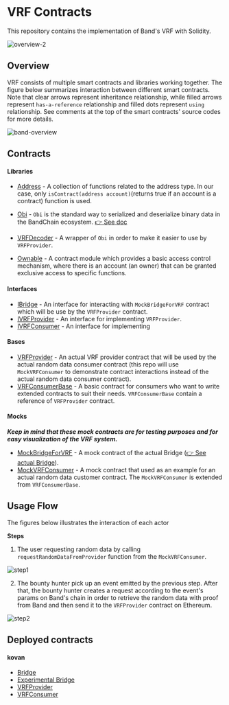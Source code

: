 # VRF Contracts

This repository contains the implementation of Band's VRF with Solidity.

![overview-2](https://user-images.githubusercontent.com/12705423/161716790-8696406a-af8d-422b-8ff4-5092cae4d0e1.png)

## Overview

VRF consists of multiple smart contracts and libraries working together. The figure below summarizes interaction between different smart contracts. Note that clear arrows represent inheritance relationship, while filled arrows represent `has-a-reference` relationship and filled dots represent `using` relationship. See comments at the top of the smart contracts' source codes for more details.

![band-overview](https://user-images.githubusercontent.com/12705423/127653518-2b4c43bd-0834-4b5e-903d-ce71db7ccf67.png)

## Contracts

#### Libraries

- [Address](https://github.com/OpenZeppelin/openzeppelin-contracts/blob/master/contracts/utils/Address.sol) - A collection of functions related to the address type. In our case, only `isContract(address account)`(returns true if an account is a contract) function is used.

- [Obi](../obi/Obi.sol) - `Obi` is the standard way to serialized and deserialize binary data in the BandChain ecosystem. [👉 See doc](https://docs.bandchain.org/technical-specifications/obi.html)

- [VRFDecoder](./library/VRFDecoder.sol) - A wrapper of `Obi` in order to make it easier to use by `VRFProvider`.

- [Ownable](https://github.com/OpenZeppelin/openzeppelin-contracts/blob/master/contracts/access/Ownable.sol) - A contract module which provides a basic access control mechanism, where there is an account (an owner) that can be granted exclusive access to specific functions.

#### Interfaces

- [IBridge](./IBridge.sol) - An interface for interacting with `MockBridgeForVRF` contract which will be use by the `VRFProvider` contract.
- [IVRFProvider](./IVRFProvider.sol) - An interface for implementing `VRFProvider`.
- [IVRFConsumer](./IVRFConsumer.sol) - An interface for implementing

#### Bases

- [VRFProvider](./VRFProvider.sol) - An actual VRF provider contract that will be used by the actual random data consumer contract (this repo will use `MockVRFConsumer` to demonstrate contract interactions instead of the actual random data consumer contract).
- [VRFConsumerBase](./VRFConsumerBase.sol) - A basic contract for consumers who want to write extended contracts to suit their needs. `VRFConsumerBase` contain a reference of `VRFProvider` contract.

#### Mocks

**_Keep in mind that these mock contracts are for testing purposes and for easy visualization of the VRF system._**

- [MockBridgeForVRF](./MockBridgeForVRF.sol) - A mock contract of the actual Bridge ([👉 See actual Bridge](../bridge/Bridge.sol)).
- [MockVRFConsumer](./MockVRFConsumer.sol) - A mock contract that used as an example for an actual random data customer contract. The `MockVRFConsumer` is extended from `VRFConsumerBase`.

## Usage Flow

The figures below illustrates the interaction of each actor

**Steps**

1. The user requesting random data by calling `requestRandomDataFromProvider` function from the `MockVRFConsumer`.

![step1](https://user-images.githubusercontent.com/12705423/127733726-780b626c-b0c1-4c66-80bb-5923d3c10333.png)

2. The bounty hunter pick up an event emitted by the previous step. After that, the bounty hunter creates a request according to the event's params on Band's chain in order to retrieve the random data with proof from Band and then send it to the `VRFProvider` contract on Ethereum.

![step2](https://user-images.githubusercontent.com/12705423/127733734-5b0c79bc-4c09-43f8-9708-9d9075f3bbe6.png)


## Deployed contracts

#### kovan
- [Bridge](https://kovan.etherscan.io/address/0x642cd4fcf9dc189feda8929836210b88a21bdf2e#code)
- [Experimental Bridge](https://kovan.etherscan.io/address/0x1c6637c781df2ddDD84546e5E7C39c88B9d1DB11#code)
- [VRFProvider](https://kovan.etherscan.io/address/0x5be99a1fa9bff3b06f610594e9fdd0ab65eb93d6#code)
- [VRFConsumer](https://kovan.etherscan.io/address/0x8a53f19Ac27094F0f46D1e9a24c0C83D7C37181E#code)

